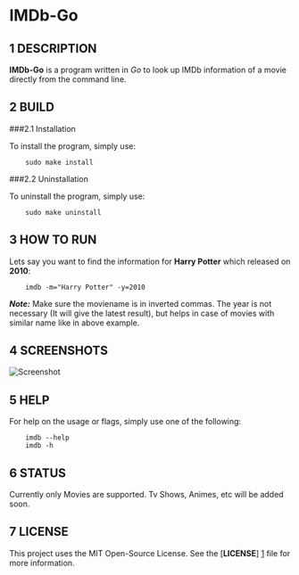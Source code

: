 IMDb-Go
=======



1 DESCRIPTION
-------------

**IMDb-Go** is a program written in _Go_ to look up IMDb information of a movie directly from the command line.

2 BUILD
---------

###2.1 Installation

To install the program, simply use:

		sudo make install


###2.2 Uninstallation

To uninstall the program, simply use:

		sudo make uninstall


3 HOW TO RUN
-------------

Lets say you want to find the information for **Harry Potter** which released on **2010**:

		imdb -m="Harry Potter" -y=2010


__*Note:*__ Make sure the moviename is in inverted commas. The year is not necessary (It will give the latest result), but helps in case of movies with similar name like in above example.


4 SCREENSHOTS
--------------

![Screenshot](https://github.com/gauravmittal1995/IMDb/blob/master/Screenshot/Screenshot-IMDb.png)


5 HELP
-------

For help on the usage or flags, simply use one of the following:

        imdb --help
        imdb -h


6 STATUS
--------

Currently only Movies are supported. Tv Shows, Animes, etc will be added soon.

7 LICENSE
---------

This project uses the MIT Open-Source License. See the [__LICENSE__] [1] file for more information.

[1]: https://github.com/gauravmittal1995/IMDb/blob/master/LICENSE "LICENSE"  
